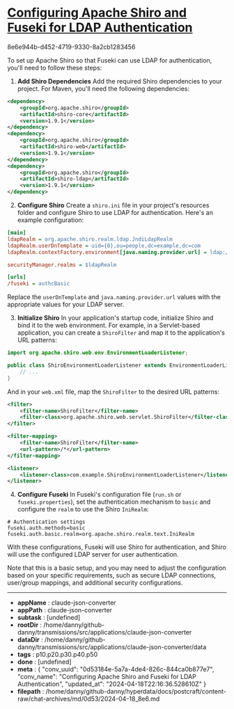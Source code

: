 # [Configuring Apache Shiro and Fuseki for LDAP Authentication](https://claude.ai/chat/0d53184e-5a7a-4de4-826c-844ca0b877e7)

8e6e944b-d452-4719-9330-8a2cb1283456

 To set up Apache Shiro so that Fuseki can use LDAP for authentication, you'll need to follow these steps:

1. **Add Shiro Dependencies**
Add the required Shiro dependencies to your project. For Maven, you'll need the following dependencies:

```xml
<dependency>
    <groupId>org.apache.shiro</groupId>
    <artifactId>shiro-core</artifactId>
    <version>1.9.1</version>
</dependency>
<dependency>
    <groupId>org.apache.shiro</groupId>
    <artifactId>shiro-web</artifactId>
    <version>1.9.1</version>
</dependency>
<dependency>
    <groupId>org.apache.shiro</groupId>
    <artifactId>shiro-ldap</artifactId>
    <version>1.9.1</version>
</dependency>
```

2. **Configure Shiro**
Create a `shiro.ini` file in your project's resources folder and configure Shiro to use LDAP for authentication. Here's an example configuration:

```ini
[main]
ldapRealm = org.apache.shiro.realm.ldap.JndiLdapRealm
ldapRealm.userDnTemplate = uid={0},ou=people,dc=example,dc=com
ldapRealm.contextFactory.environment[java.naming.provider.url] = ldap://ldap.example.com:389

securityManager.realms = $ldapRealm

[urls]
/fuseki = authcBasic
```

Replace the `userDnTemplate` and `java.naming.provider.url` values with the appropriate values for your LDAP server.

3. **Initialize Shiro**
In your application's startup code, initialize Shiro and bind it to the web environment. For example, in a Servlet-based application, you can create a `ShiroFilter` and map it to the application's URL patterns:

```java
import org.apache.shiro.web.env.EnvironmentLoaderListener;

public class ShiroEnvironmentLoaderListener extends EnvironmentLoaderListener {
    // ...
}
```

And in your `web.xml` file, map the `ShiroFilter` to the desired URL patterns:

```xml
<filter>
    <filter-name>ShiroFilter</filter-name>
    <filter-class>org.apache.shiro.web.servlet.ShiroFilter</filter-class>
</filter>

<filter-mapping>
    <filter-name>ShiroFilter</filter-name>
    <url-pattern>/*</url-pattern>
</filter-mapping>

<listener>
    <listener-class>com.example.ShiroEnvironmentLoaderListener</listener-class>
</listener>
```

4. **Configure Fuseki**
In Fuseki's configuration file (`run.sh` or `fuseki.properties`), set the authentication mechanism to `basic` and configure the `realm` to use the Shiro `IniRealm`:

```
# Authentication settings
fuseki.auth.methods=basic
fuseki.auth.basic.realm=org.apache.shiro.realm.text.IniRealm
```

With these configurations, Fuseki will use Shiro for authentication, and Shiro will use the configured LDAP server for user authentication.

Note that this is a basic setup, and you may need to adjust the configuration based on your specific requirements, such as secure LDAP connections, user/group mappings, and additional security configurations.

---

* **appName** : claude-json-converter
* **appPath** : claude-json-converter
* **subtask** : [undefined]
* **rootDir** : /home/danny/github-danny/transmissions/src/applications/claude-json-converter
* **dataDir** : /home/danny/github-danny/transmissions/src/applications/claude-json-converter/data
* **tags** : p10.p20.p30.p40.p50
* **done** : [undefined]
* **meta** : {
  "conv_uuid": "0d53184e-5a7a-4de4-826c-844ca0b877e7",
  "conv_name": "Configuring Apache Shiro and Fuseki for LDAP Authentication",
  "updated_at": "2024-04-18T22:16:36.528610Z"
}
* **filepath** : /home/danny/github-danny/hyperdata/docs/postcraft/content-raw/chat-archives/md/0d53/2024-04-18_8e6.md